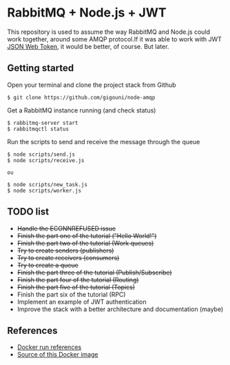 # RabbitMQ + Node.js + JWT

This repository is used to assume the way RabbitMQ and Node.js could work 
together, around some AMQP protocol.If it was able to work with JWT 
[JSON Web Token](https://jwt.io/), it would be better, of course. But later.

##  Getting started

Open your terminal and clone the project stack from Github

```shell
$ git clone https://github.com/gigouni/node-amqp
```

Get a RabbitMQ instance running (and check status)

```shell
$ rabbitmq-server start
$ rabbitmqctl status
```

Run the scripts to send and receive the message through the queue

```shell
$ node scripts/send.js
$ node scripts/receive.js

ou

$ node scripts/new_task.js
$ node scripts/worker.js
```

## TODO list

* ~~Handle the ECONNREFUSED issue~~
* ~~Finish the part one of the tutorial ("Hello World!")~~
* ~~Finish the part two of the tutorial (Work queues)~~
* ~~Try to create senders (publishers)~~
* ~~Try to create receivers (consumers)~~
* ~~Try to create a queue~~
* ~~Finish the part three of the tutorial (Publish/Subscribe)~~
* ~~Finish the part four of the tutorial (Routing)~~
* ~~Finish the part five of the tutorial (Topics)~~
* Finish the part six of the tutorial (RPC)
* Implement an example of JWT authentication
* Improve the stack with a better architecture and documentation (maybe)

## References

* [Docker run references](https://docs.docker.com/engine/reference/run/)
* [Source of this Docker image](https://hub.docker.com/r/rabbitmq/)
